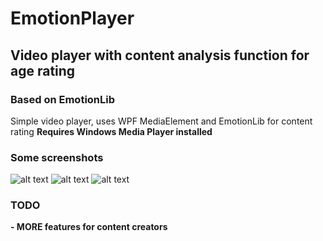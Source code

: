 # EmotionPlayer
## Video player with content analysis function for age rating
### Based on EmotionLib
Simple video player, uses WPF MediaElement and EmotionLib for content rating
__Requires Windows Media Player installed__
### Some screenshots
![alt text](https://raw.githubusercontent.com/EmotionEngineer/EmotionPlayer/master/Screenshots/1.png)
![alt text](https://raw.githubusercontent.com/EmotionEngineer/EmotionPlayer/master/Screenshots/2.png)
![alt text](https://raw.githubusercontent.com/EmotionEngineer/EmotionPlayer/master/Screenshots/3.png)
### TODO
__- MORE features for content creators__  
